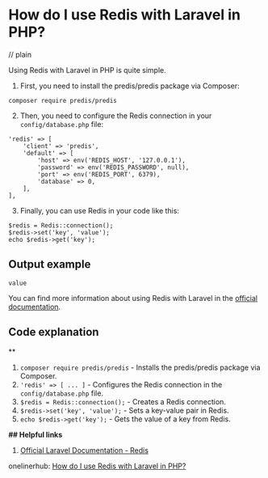 # How do I use Redis with Laravel in PHP?
// plain

Using Redis with Laravel in PHP is quite simple.

1. First, you need to install the predis/predis package via Composer:
```
composer require predis/predis
```

2. Then, you need to configure the Redis connection in your `config/database.php` file:
```
'redis' => [
    'client' => 'predis',
    'default' => [
        'host' => env('REDIS_HOST', '127.0.0.1'),
        'password' => env('REDIS_PASSWORD', null),
        'port' => env('REDIS_PORT', 6379),
        'database' => 0,
    ],
],
```

3. Finally, you can use Redis in your code like this:
```
$redis = Redis::connection();
$redis->set('key', 'value');
echo $redis->get('key');
```

## Output example

```
value
```

You can find more information about using Redis with Laravel in the [official documentation](https://laravel.com/docs/5.8/redis).

## Code explanation
**

1. `composer require predis/predis` - Installs the predis/predis package via Composer.
2. `'redis' => [ ... ]` - Configures the Redis connection in the `config/database.php` file.
3. `$redis = Redis::connection();` - Creates a Redis connection.
4. `$redis->set('key', 'value');` - Sets a key-value pair in Redis.
5. `echo $redis->get('key');` - Gets the value of a key from Redis.

**## Helpful links**

1. [Official Laravel Documentation - Redis](https://laravel.com/docs/5.8/redis)

onelinerhub: [How do I use Redis with Laravel in PHP?](https://onelinerhub.com/php-laravel/how-do-i-use-redis-with-laravel-in-php)